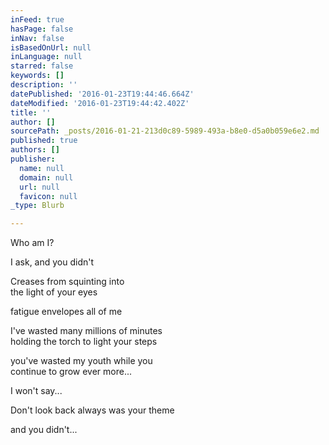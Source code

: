 ```yaml
---
inFeed: true
hasPage: false
inNav: false
isBasedOnUrl: null
inLanguage: null
starred: false
keywords: []
description: ''
datePublished: '2016-01-23T19:44:46.664Z'
dateModified: '2016-01-23T19:44:42.402Z'
title: ''
author: []
sourcePath: _posts/2016-01-21-213d0c89-5989-493a-b8e0-d5a0b059e6e2.md
published: true
authors: []
publisher:
  name: null
  domain: null
  url: null
  favicon: null
_type: Blurb

---
```

Who am I? 

I ask, and you didn't 

Creases from squinting
into   
the light of your eyes 

fatigue envelopes all of me 

I've wasted many millions of minutes   
holding
the torch to light your steps 

you've wasted my youth while
you   
continue to grow ever more... 

I won't say... 

Don't look back always was your
theme 

and you didn't...